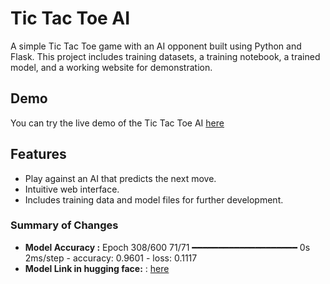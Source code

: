 # Tic Tac Toe AI

A simple Tic Tac Toe game with an AI opponent built using Python and Flask. This project includes training datasets, a training notebook, a trained model, and a working website for demonstration.

## Demo

You can try the live demo of the Tic Tac Toe AI [here](https://bijayakumartamang.com.np/tic-tac-toe)

## Features

- Play against an AI that predicts the next move.
- Intuitive web interface.
- Includes training data and model files for further development.



### Summary of Changes

- **Model Accuracy :** 
Epoch 308/600
71/71 ━━━━━━━━━━━━━━━━━━━━ 0s 2ms/step - accuracy: 0.9601 - loss: 0.1117
- **Model Link in hugging face:** : [here](https://huggingface.co/beejaytmg/ai_tic_tac_toe)


